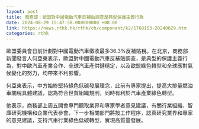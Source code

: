 ```yaml
---
layout: post
title: 商務部：歐盟對中國電動汽車反補貼調查是典型保護主義行為
date: 2024-08-29 15:47:58.000000000 +08:00
link: https://news.rthk.hk/rthk/ch/component/k2/1768153-20240829.htm
categories: rthk
---
```


歐盟委員會日前計劃對中國電動汽車徵收最多36.3%反補貼稅。在北京，商務部新聞發言人何亞東表示，歐盟對中國電動汽車反補貼調查，是典型的保護主義行為，對中歐汽車產業合作、全球汽車產供鏈穩定，以及歐盟綠色轉型和全球應對氣候變化的努力，均帶來不利影響。

何亞東表示，中方始終堅持綠色低碳發展理念，此前有專家提出，提高大排量燃油車關稅具體建議，認為符合世貿組織規則，同時有利於汽車產業綠色轉型。

他表示，商務部上周五開會專門聽取業界和專家學者意見建議，有關行業組織、智庫研究機構和企業代表參會，下一步相關部門將按工作程序，認真研究業界和專家的意見建議，支持汽車行業綠色低碳轉型，實現高質量發展。
